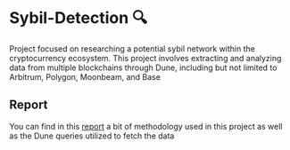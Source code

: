 # Sybil-Detection 🔍
 Project focused on researching a potential sybil network within the cryptocurrency ecosystem. This project involves extracting and analyzing data from multiple blockchains through Dune, including but not limited to Arbitrum, Polygon, Moonbeam, and Base

## Report
You can find in this [report](https://rodolfo-projects.notion.site/Sybil-Detection-Project-Docs-14b808389ed4490e8e8b1aa4b9b17d43?pvs=4) a bit of methodology used in this project as well as the Dune queries utilized to fetch the data
